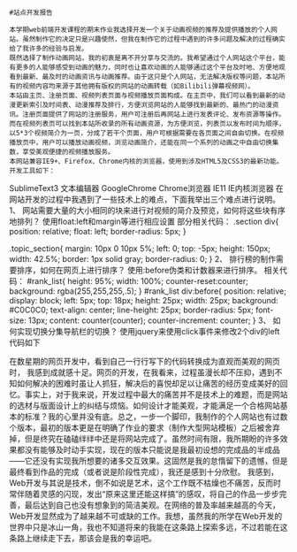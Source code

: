 	#站点开发报告
>
	本学期web前端开发课程的期末作业我选择开发一个关于动画视频的推荐及提供播放的个人网站。虽然制作它的决定只是兴趣使然，但我在制作它的过程中遇到的许多问题及解决的过程确实给了我许多的经验与启发。
	既然选择了制作动画网站，我的初衷是离不开分享与交流的。我希望通过个人网站这个平台，能有更多的人能够感受到动画的魅力，同时也让喜欢动画的人能够通过这个平台及时地、方便地观看到最新、最及时的动画资讯与动画推荐。由于这只是个人网站，无法解决版权等问题，本站所有的视频内容均来源于其他拥有版权的网站的动画转载（如Bilibili弹幕视频网）。
	本站由主页、注册页面、视频列表页面与视频播放页面构成。在主页中，我们可以看到最新的动漫更新索引及时间表、动漫推荐及排行，方便浏览网站的人能够找到最新的、最热门的动漫资讯。注册页面提供了网站的注册服务，用户可注册后再网站上进行发表评论、发布资源等操作。而在视频列表页可以找到本站所收录的所有动画资源，为方便浏览，列表页以发布时间为顺序，以5*3个视频简介为一页，分成了若干个页面，用户可根据需要在各页面之间自由切换。在视频播放页中，用户可以播放动画视频，浏览动画简介，还能在同一个系列的动画之中自由切换集数，享受美观便捷的视频播放服务。
	本网站兼容IE9+、Firefox、Chrome内核的浏览器，使用到涉及HTML5及CSS3的最新功能。开发工具如下：
>
SublimeText3							文本编辑器
GoogleChrome						Chrome浏览器
IE11									IE内核浏览器
	在网站开发的过程中我遇到了一些技术上的难点，下面我举出三个难点进行说明。
1、	网站需要大量的大小相同的块来进行对视频的简介及预览，如何将这些块有序地排列？
使用float:left和margin等进行相应设置
部分相关代码：
.section div{
position: relative;
float: left;
border-radius: 5px;
}

.topic_section{
margin: 10px 0 10px 5%;
left: 0;
top: -5px;
height: 150px;
width: 42.5%;
border: 1px solid gray;
border-radius: 0;
}
2、	排行榜的制作需要排序，如何在网页上进行排序？
使用:before伪类和计数器来进行排序。
相关代码：
#rank_list{
	height: 95%;
	width: 100%;
	counter-reset:counter;
	background: rgba(255,255,255,.5);
}
#rank_list div:before{
	position: relative;
	display: block;
	left: 5px;
	top: 18px;
	height: 25px;
	width: 25px;
	background: #C0C0C0;
	text-align: center;
	line-height: 25px;
	border-radius: 5px;
	font-size: 13px;
	content: counter(counter);
	counter-increment: counter;
}
3、	如何实现切换分集导航栏的切换？
使用jquery来使用click事件来修改2个div的left
代码如下
		<script>
			$(document).ready(function(){
				$("#front .next_page").click(function(){
					$("#front").animate({"left":"-100%"},1000)
					$("#after").animate({"left":"0%"},1000)
				})
				$("#after .next_page").click(function(){
					$("#front").animate({"left":"0%"},1000)
					$("#after").animate({"left":"100%"},1000)
				})
			})
		</script>

在数星期的网页开发中，看到自己一行行写下的代码转换成为直观而美观的网页时，
我感到成就感十足。网页的开发，在我看来，过程虽漫长却不压抑，遇到不知如何解决的困难时虽让人抓狂，解决后的喜悦却足以让痛苦的经历变成美好的回忆。事实上，对于我来说，开发过程中最大的痛苦并不是技术上的难题，而是网站的选材与版面设计上的纠结与烦恼。如何设计才能美观，才能满足一个合格网站基本的标准？我的心里并没有底。总之，一步一个脚印，我制作的个人网站也有过数个版本，最初的版本更是在明确了作业的要求（制作大型网站模板）之后被舍弃掉，但是终究在磕磕绊绊中还是将网站完成了。虽然时间有限，我所期盼的许多效果都没有能够及时动手实现，现在的版本只能说是我最初设想的完成品的半成品——它还没有实现我所想要的诸多交互效果。这固然是我的怠惰留下的遗憾，但是最终看到作品的完成（或者说是阶段性完成），我还是感到十分欣慰。
我感到，Web开发与其说是技术，倒不如说是艺术，这个工作既不枯燥也不痛苦，反而时常伴随着灵感的闪现，发出“原来这里还能这样搞”的感叹，将自己的作品一步步完善，最后达到自己也没有想象到的简洁美观。在网络的普及率越来越高的今天，Web开发显然成为了越来越不可或缺的工作。我想，虽然我的所学在Web开发的世界中只是冰山一角，我也不知道将来的我能在这条路上探索多远，不过若能在这条路上继续走下去，那该会是我的幸运吧。
